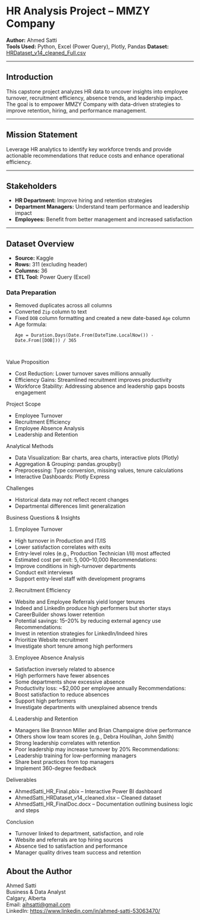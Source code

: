 # HR Analysis Project – MMZY Company

**Author:** Ahmed Satti  
**Tools Used:** Python, Excel (Power Query), Plotly, Pandas 
**Dataset:** [HRDataset_v14_cleaned_Full.csv](https://www.kaggle.com/datasets/rhuebner/human-resources-data-set)

---

## Introduction

This capstone project analyzes HR data to uncover insights into employee turnover, recruitment efficiency, absence trends, and leadership impact. The goal is to empower MMZY Company with data-driven strategies to improve retention, hiring, and performance management.

---

## Mission Statement

Leverage HR analytics to identify key workforce trends and provide actionable recommendations that reduce costs and enhance operational efficiency.

---

## Stakeholders

- **HR Department:** Improve hiring and retention strategies  
- **Department Managers:** Understand team performance and leadership impact  
- **Employees:** Benefit from better management and increased satisfaction

---

## Dataset Overview

- **Source:** Kaggle  
- **Rows:** 311 (excluding header)  
- **Columns:** 36  
- **ETL Tool:** Power Query (Excel)

### Data Preparation

- Removed duplicates across all columns  
- Converted `Zip` column to text  
- Fixed `DOB` column formatting and created a new date-based `Age` column  
- Age formula:  
  ```excel
  Age = Duration.Days(Date.From(DateTime.LocalNow()) - Date.From([DOB])) / 365



Value Proposition
- Cost Reduction: Lower turnover saves millions annually
- Efficiency Gains: Streamlined recruitment improves productivity
- Workforce Stability: Addressing absence and leadership gaps boosts engagement

Project Scope
- Employee Turnover
- Recruitment Efficiency
- Employee Absence Analysis
- Leadership and Retention

Analytical Methods
- Data Visualization: Bar charts, area charts, interactive plots (Plotly)
- Aggregation & Grouping: pandas.groupby()
- Preprocessing: Type conversion, missing values, tenure calculations
- Interactive Dashboards: Plotly Express

Challenges
- Historical data may not reflect recent changes
- Departmental differences limit generalization

Business Questions & Insights
1. Employee Turnover
- High turnover in Production and IT/IS
- Lower satisfaction correlates with exits
- Entry-level roles (e.g., Production Technician I/II) most affected
- Estimated cost per exit: $5,000–$10,000
Recommendations:
- Improve conditions in high-turnover departments
- Conduct exit interviews
- Support entry-level staff with development programs

2. Recruitment Efficiency
- Website and Employee Referrals yield longer tenures
- Indeed and LinkedIn produce high performers but shorter stays
- CareerBuilder shows lower retention
- Potential savings: 15–20% by reducing external agency use
Recommendations:
- Invest in retention strategies for LinkedIn/Indeed hires
- Prioritize Website recruitment
- Investigate short tenure among high performers

3. Employee Absence Analysis
- Satisfaction inversely related to absence
- High performers have fewer absences
- Some departments show excessive absence
- Productivity loss: ~$2,000 per employee annually
Recommendations:
- Boost satisfaction to reduce absences
- Support high performers
- Investigate departments with unexplained absence trends

4. Leadership and Retention
- Managers like Brannon Miller and Brian Champaigne drive performance
- Others show low team scores (e.g., Debra Houlihan, John Smith)
- Strong leadership correlates with retention
- Poor leadership may increase turnover by 20%
Recommendations:
- Leadership training for low-performing managers
- Share best practices from top managers
- Implement 360-degree feedback


Deliverables
- AhmedSatti_HR_Final.pbix – Interactive Power BI dashboard
- AhmedSatti_HRDataset_v14_cleaned.xlsx – Cleaned dataset
- AhmedSatti_HR_FinalDoc.docx – Documentation outlining business logic and steps

Conclusion
- Turnover linked to department, satisfaction, and role
- Website and referrals are top hiring sources
- Absence tied to satisfaction and performance
- Manager quality drives team success and retention

## About the Author  
Ahmed Satti  
Business & Data Analyst  
Calgary, Alberta  
Email: aihsatti@gmail.com  
LinkedIn: https://www.linkedin.com/in/ahmed-satti-53063470/
